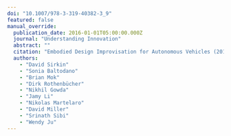 ```yaml
---
doi: "10.1007/978-3-319-40382-3_9"
featured: false
manual_override:
  publication_date: 2016-01-01T05:00:00.000Z
  journal: "Understanding Innovation"
  abstract: ""
  citation: "Embodied Design Improvisation for Autonomous Vehicles (2016)"
  authors:
    - "David Sirkin"
    - "Sonia Baltodano"
    - "Brian Mok"
    - "Dirk Rothenbücher"
    - "Nikhil Gowda"
    - "Jamy Li"
    - "Nikolas Martelaro"
    - "David Miller"
    - "Srinath Sibi"
    - "Wendy Ju"
---
```


<!-- You can add additional content about this publication here if needed -->
